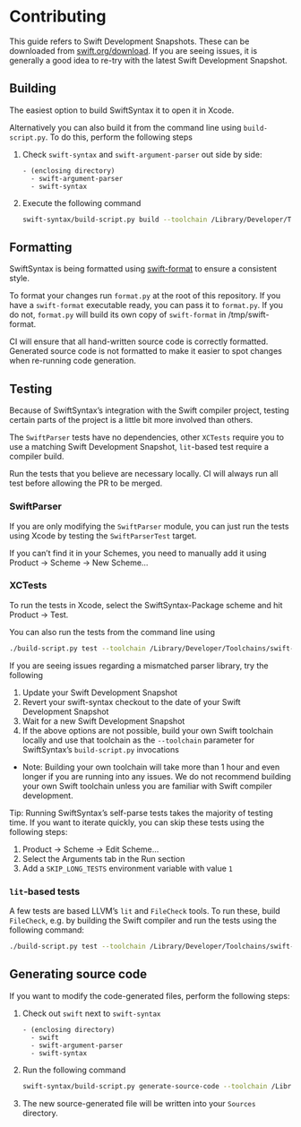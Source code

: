 # Contributing

This guide refers to Swift Development Snapshots. These can be downloaded from [swift.org/download](https://swift.org/download/#snapshots). 
If you are seeing issues, it is generally a good idea to re-try with the latest Swift Development Snapshot.

## Building

The easiest option to build SwiftSyntax it to open it in Xcode. 

Alternatively you can also build it from the command line using `build-script.py`. To do this, perform the following steps

1. Check `swift-syntax` and `swift-argument-parser` out side by side:
     ```
     - (enclosing directory)
       - swift-argument-parser
       - swift-syntax
2. Execute the following command
    ```bash
    swift-syntax/build-script.py build --toolchain /Library/Developer/Toolchains/swift-DEVELOPMENT-SNAPSHOT-<recent date>.xctoolchain/usr
    ```

## Formatting

SwiftSyntax is being formatted using [swift-format](http://github.com/apple/swift-format) to ensure a consistent style.

To format your changes run `format.py` at the root of this repository. If you have a `swift-format` executable ready, you can pass it to `format.py`. If you do not, `format.py` will build its own copy of `swift-format` in /tmp/swift-format.

CI will ensure that all hand-written source code is correctly formatted. Generated source code is not formatted to make it easier to spot changes when re-running code generation.

## Testing

Because of SwiftSyntax’s integration with the Swift compiler project, testing certain parts of the project is a little bit more involved than others. 

The `SwiftParser` tests have no dependencies, other `XCTests` require you to use a matching Swift Development Snapshot, `lit`-based test require a compiler build.

Run the tests that you believe are necessary locally. CI will always run all test before allowing the PR to be merged.

### SwiftParser

If you are only modifying the `SwiftParser` module, you can just run the tests using Xcode by testing the `SwiftParserTest` target. 

If you can’t find it in your Schemes, you need to manually add it using Product -> Scheme -> New Scheme…

### XCTests

To run the tests in Xcode, select the SwiftSyntax-Package scheme and hit Product -> Test.

You can also run the tests from the command line using
```bash
./build-script.py test --toolchain /Library/Developer/Toolchains/swift-DEVELOPMENT-SNAPSHOT-<recent date>.xctoolchain/usr --skip-lit-tests
```

If you are seeing issues regarding a mismatched parser library, try the following
1. Update your Swift Development Snapshot
2. Revert your swift-syntax checkout to the date of your Swift Development Snapshot
3. Wait for a new Swift Development Snapshot
4. If the above options are not possible, build your own Swift toolchain locally and use that toolchain as the `--toolchain` parameter for SwiftSyntax’s `build-script.py` invocations
  - Note: Building your own toolchain will take more than 1 hour and even longer if you are running into any issues. We do not recommend building your own Swift toolchain unless you are familiar with Swift compiler development.

Tip: Running SwiftSyntax’s self-parse tests takes the majority of testing time. If you want to iterate quickly, you can skip these tests using the following steps:
1. Product -> Scheme -> Edit Scheme…
2. Select the Arguments tab in the Run section
3. Add a `SKIP_LONG_TESTS` environment variable with value `1`

### `lit`-based tests

A few tests are based LLVM’s `lit` and `FileCheck` tools.
To run these, build `FileCheck`, e.g. by building the Swift compiler and run the tests using the following command:
```bash
./build-script.py test --toolchain /Library/Developer/Toolchains/swift-DEVELOPMENT-SNAPSHOT-<recent date>.xctoolchain/usr --skip-lit-tests --filecheck-exec /path/to/build/Release+Asserts/llvm-macosx-x86_64/bin/FileCheck
```

## Generating source code

If you want to modify the code-generated files, perform the following steps:

1. Check out `swift` next to `swift-syntax`
    ```
    - (enclosing directory)
      - swift
      - swift-argument-parser
      - swift-syntax
    ```
2. Run the following command
    ```bash
    swift-syntax/build-script.py generate-source-code --toolchain /Library/Developer/Toolchains/swift-DEVELOPMENT-SNAPSHOT-<recent date>.xctoolchain/usr
    ```
3. The new source-generated file will be written into your `Sources` directory.

